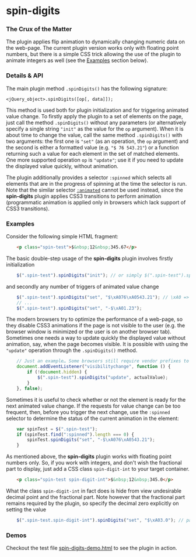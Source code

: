 # spin-digits

### The Crux of the Matter

The plugin applies flip animation to dynamically changing numeric data on the web-page. The current plugin version works only with floating point numbers, but there is a simple CSS trick allowing the use of the plugin to animate integers as well (see the [Examples](#examples) section below).

### Details & API

The main plugin method `.spinDigits()` has the following signature:

    <jQuery_object>.spinDigits([op[, data]]);

This method is used both for plugin initialization and for triggering animated value change. To firstly apply the plugin to a set of elements on the page, just call the method `.spinDigits()` without any parameters (or alternatively specify a single string `"init"` as the value for the `op` argument). When it is about time to change the value, call the same method `.spinDigits()` with two arguments: the first one is `"set"` (as an operation, the `op` argument) and the second is either a formatted value (e.g. `"$ 76 543.21"`) or a function returning such a value for each element in the set of matched elements. One more supported operation `op` is `"update"`; use it if you need to update the displayed value quickly, without animation.

The plugin additionally provides a selector `:spinned` which selects all elements that are in the progress of spinning at the time the selector is run. Note that the similar selector [`:animated`](http://api.jquery.com/animated-selector/) cannot be used instead, since the **spin-digits** plugin applies CSS3 transitions to perform animation (programmatic animation is applied only in browsers which lack support of CSS3 transitions).

### Examples

Consider the following simple HTML fragment:

```html
    <p class="spin-test">$&nbsp;12&nbsp;345.67</p>
```

The basic double-step usage of the **spin-digits** plugin involves firstly initialization

```javascript
    $(".spin-test").spinDigits("init"); // or simply $(".spin-test").spinDigits();
```

and secondly any number of triggers of animated value change

```javascript
    $(".spin-test").spinDigits("set", "$\xA076\xA0543.21"); // \xA0 => &nbsp;
    // ...
    $(".spin-test").spinDigits("set", "-$\xA01.23");
```

The modern browsers try to optimize the performance of a web-page, so they disable CSS3 animations if the page is not visible to the user (e.g. the browser window is minimized or the user is on another browser tab). Sometimes one needs a way to update quickly the displayed value without animation, say, when the page becomes visible. It is possible with using the `"update"` operation through the `.spinDigits()` method.

```javascript
    // Just an example… Some browsers still require vendor prefixes to work with Page Visibility API
    document.addEventListener("visibilitychange", function () {
        if (!document.hidden) {
            $(".spin-test").spinDigits("update", actualValue);
        }
    }, false);
```

Sometimes it is useful to check whether or not the element is ready for the next animated value change. If the requests for value change can be too frequent, then, before you trigger the next change, use the `:spinned` selector to determine the status of the current animation in the element:

```javascript
    var spinTest = $(".spin-test");
    if (spinTest.find(":spinned").length === 0) {
        spinTest.spinDigits("set", "-$\xA076\xA0543.21");
    }
````

As mentioned above, the **spin-digits** plugin works with floating point numbers only. So, if you work with integers, and don't wish the fractional part to display, just add a CSS class `spin-digit-int` to your target container.

```html
    <p class="spin-test spin-digit-int">$&nbsp;12&nbsp;345.0</p>
```

What the class `spin-digit-int` in fact does is hide from view undesirable decimal point and the fractional part. Note however that the fractional part remains required by the plugin, so specify the decimal zero explicitly on setting the value

```javascript
    $(".spin-test.spin-digit-int").spinDigits("set", "$\xA03.0"); // pass explicit decimal zero for "integers"
```

### Demos

Checkout the test file [spin-digits-demo.html](https://github.com/Amphiluke/jquery-plugins/blob/master/tests/spin-digits/spin-digits-demo.html) to see the plugin in action.
